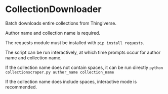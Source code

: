 # CollectionDownloader

Batch downloads entire collections from Thingiverse.

Author name and collection name is required.

The requests module must be installed with ```pip install requests```.

The script can be run interactively, at which time prompts occur for author name and collection name.

If the collection name does not contain spaces, it can be run directly ```python collectionscraper.py author_name collection_name```

If the collection name does include spaces, interactive mode is recommended.
